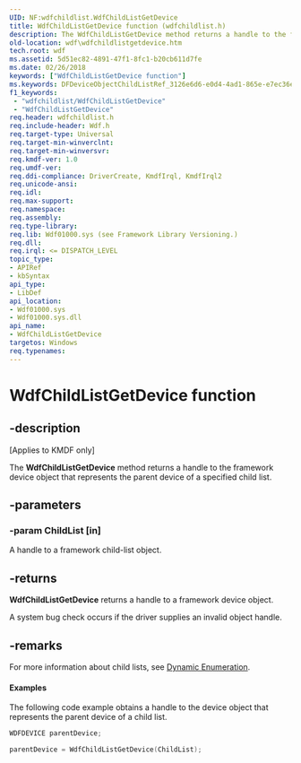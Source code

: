 ```yaml
---
UID: NF:wdfchildlist.WdfChildListGetDevice
title: WdfChildListGetDevice function (wdfchildlist.h)
description: The WdfChildListGetDevice method returns a handle to the framework device object that represents the parent device of a specified child list.
old-location: wdf\wdfchildlistgetdevice.htm
tech.root: wdf
ms.assetid: 5d51ec82-4891-47f1-8fc1-b20cb611d7fe
ms.date: 02/26/2018
keywords: ["WdfChildListGetDevice function"]
ms.keywords: DFDeviceObjectChildListRef_3126e6d6-e0d4-4ad1-865e-e7ec36e3c593.xml, WdfChildListGetDevice, WdfChildListGetDevice method, kmdf.wdfchildlistgetdevice, wdf.wdfchildlistgetdevice, wdfchildlist/WdfChildListGetDevice
f1_keywords:
 - "wdfchildlist/WdfChildListGetDevice"
 - "WdfChildListGetDevice"
req.header: wdfchildlist.h
req.include-header: Wdf.h
req.target-type: Universal
req.target-min-winverclnt: 
req.target-min-winversvr: 
req.kmdf-ver: 1.0
req.umdf-ver: 
req.ddi-compliance: DriverCreate, KmdfIrql, KmdfIrql2
req.unicode-ansi: 
req.idl: 
req.max-support: 
req.namespace: 
req.assembly: 
req.type-library: 
req.lib: Wdf01000.sys (see Framework Library Versioning.)
req.dll: 
req.irql: <= DISPATCH_LEVEL
topic_type:
- APIRef
- kbSyntax
api_type:
- LibDef
api_location:
- Wdf01000.sys
- Wdf01000.sys.dll
api_name:
- WdfChildListGetDevice
targetos: Windows
req.typenames: 
---
```


# WdfChildListGetDevice function


## -description


<p class="CCE_Message">[Applies to KMDF only]</p>

The <b>WdfChildListGetDevice</b> method returns a handle to the framework device object that represents the parent device of a specified child list.


## -parameters




### -param ChildList [in]

A handle to a framework child-list object.


## -returns



<b>WdfChildListGetDevice</b> returns a handle to a framework device object.

A system bug check occurs if the driver supplies an invalid object handle.





## -remarks



For more information about child lists, see <a href="https://docs.microsoft.com/windows-hardware/drivers/wdf/dynamic-enumeration">Dynamic Enumeration</a>.


#### Examples

The following code example obtains a handle to the device object that represents the parent device of a child list.

```cpp
WDFDEVICE parentDevice;

parentDevice = WdfChildListGetDevice(ChildList);
```


